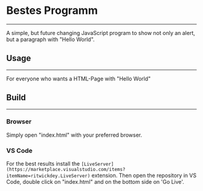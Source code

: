 # Bestes Programm
---
A simple, but future changing JavaScript program to show not only an alert, but a paragraph with "Hello World".


## Usage
---
For everyone who wants a HTML-Page with "Hello World"


## Build
---
### Browser
Simply open "index.html" with your preferred browser.

### VS Code
For the best results install the `[LiveServer](https://marketplace.visualstudio.com/items?itemName=ritwickdey.LiveServer)` extension.
Then open the repository in VS Code, double click on "index.html" and on the bottom side on 'Go Live'.
